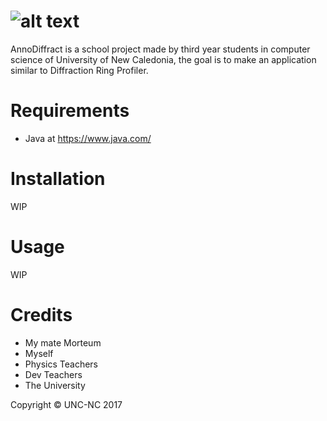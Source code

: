 ![alt text](https://img4.hostingpics.net/pics/515212AnnoDiffract.png)
=======================

AnnoDiffract is a school project made by third year students in computer science of University of New Caledonia, the goal is to make an application similar to Diffraction Ring Profiler.

Requirements
============

* Java at https://www.java.com/

Installation
============

WIP


Usage
=====

WIP

Credits
=======

* My mate Morteum
* Myself
* Physics Teachers
* Dev Teachers
* The University

Copyright © UNC-NC 2017
